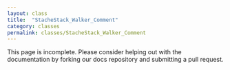 ```yaml
---
layout: class
title:  "StacheStack_Walker_Comment"
category: classes
permalink: classes/StacheStack_Walker_Comment
---
```


This page is incomplete. Please consider helping out with the documentation by forking our docs repository and submitting a pull request.